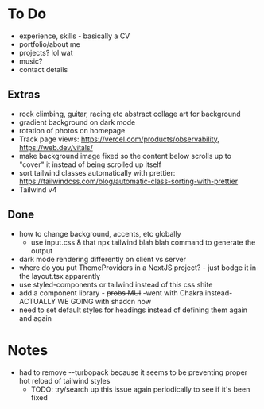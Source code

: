 # To Do
- experience, skills - basically a CV
- portfolio/about me
- projects? lol wat
- music?
- contact details

## Extras
- rock climbing, guitar, racing etc abstract collage art for background
- gradient background on dark mode
- rotation of photos on homepage
- Track page views: https://vercel.com/products/observability, https://web.dev/vitals/
- make background image fixed so the content below scrolls up to "cover" it instead of being scrolled up itself
- sort tailwind classes automatically with prettier: https://tailwindcss.com/blog/automatic-class-sorting-with-prettier
- Tailwind v4

## Done
- how to change background, accents, etc globally
    - use input.css & that npx tailwind blah blah command to generate the output
- dark mode rendering differently on client vs server
- where do you put ThemeProviders in a NextJS project? - just bodge it in the layout.tsx apparently
- use styled-components or tailwind instead of this css shite
- add a component library - ~~probs MUI~~ -went with Chakra instead- ACTUALLY WE GOING with shadcn now
- need to set default styles for headings instead of defining them again and again

# Notes
- had to remove --turbopack because it seems to be preventing proper hot reload of tailwind styles
  - TODO: try/search up this issue again periodically to see if it's been fixed
